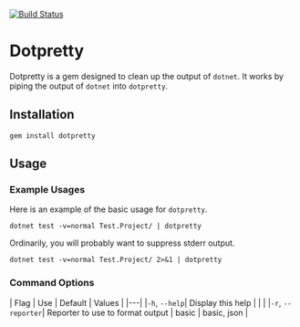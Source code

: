 [![Build Status](https://travis-ci.org/ericmeyer/dotpretty.svg?branch=master)](https://travis-ci.org/ericmeyer/dotpretty)

# Dotpretty

Dotpretty is a gem designed to clean up the output of `dotnet`. It works by piping the output of `dotnet` into `dotpretty`.

## Installation

`gem install dotpretty`

## Usage

### Example Usages

Here is an example of the basic usage for `dotpretty`.

`dotnet test -v=normal Test.Project/ | dotpretty`

Ordinarily, you will probably want to suppress stderr output.

`dotnet test -v=normal Test.Project/ 2>&1 | dotpretty`

### Command Options

| Flag | Use | Default | Values |
|---|
|`-h`, `--help`| Display this help | | |
|`-r`, `--reporter`| Reporter to use to format output | basic | basic, json |

